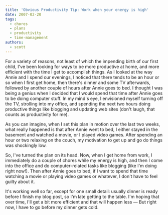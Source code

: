 ```yaml
---
title: 'Obvious Productivity Tip: Work when your energy is high'
date: 2007-02-20
tags:
  - chores
  - plans
  - productivity
  - time-management
authors:
  - scott
---
```


For a variety of reasons, not least of which the impending birth of our first child, I've been looking for ways to be more productive at home, and more efficient with the time I get to accomplish things. As I looked at the way Annie and I spend our evenings, I noticed that there tends to be an hour or so when I first get home, then there's dinner and some TV afterwards, followed by another couple of hours after Annie goes to bed. I thought I was being a genius when I decided that I would spend that time after Annie goes to be doing computer stuff. In my mind's eye, I envisioned myself turning off the TV, strolling into my office, and spending the next two hours doing productive things like blogging and updating web sites (don't laugh, that counts as productivity for me).

As you can imagine, when I set this plan in motion over the last two weeks, what really happened is that after Annie went to bed, I either stayed in the basement and watched a movie, or I played video games. After spending an hour or two relaxing on the couch, my motivation to get up and go do things was shockingly low.

So, I've turned the plan on its head. Now, when I get home from work, I immediately do a couple of chores while my energy is high, and then I come into the office and do computer-related tasks like blogging (like I'm doing right now!). Then after Annie goes to bed, if I want to spend that time watching a movie or playing video games or whatever, I don't have to feel guilty about it.

It's working well so far, except for one small detail: usually dinner is ready before I finish my blog post, so I'm late getting to the table. I'm hoping that over time, I'll get a bit more efficient and that will happen less — But right now, I have to go before my dinner gets cold.
